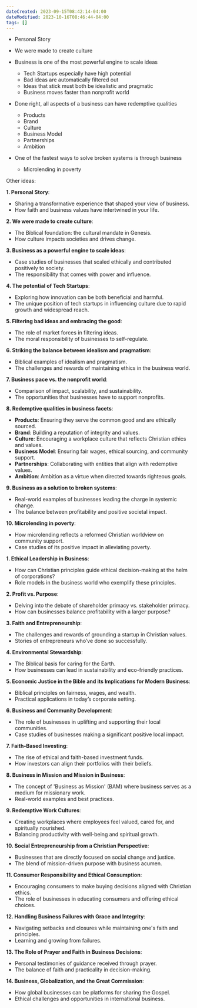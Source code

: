 ```yaml
---
dateCreated: 2023-09-15T08:42:14-04:00
dateModified: 2023-10-16T08:46:44-04:00
tags: []
---
```


- Personal Story
- We were made to create culture
- Business is one of the most powerful engine to scale ideas
	- Tech Startups especially have high potential
	- Bad ideas are automatically filtered out
	- Ideas that stick must both be idealistic and pragmatic
	- Business moves faster than nonprofit world
	
- Done right, all aspects of a business can have redemptive qualities
	- Products
	- Brand
	- Culture
	- Business Model
	- Partnerships
	- Ambition

- One of the fastest ways to solve broken systems is through business
	- Microlending in poverty



Other ideas:

**1. Personal Story**:

- Sharing a transformative experience that shaped your view of business.
- How faith and business values have intertwined in your life.

**2. We were made to create culture**:

- The Biblical foundation: the cultural mandate in Genesis.
- How culture impacts societies and drives change.

**3. Business as a powerful engine to scale ideas**:

- Case studies of businesses that scaled ethically and contributed positively to society.
- The responsibility that comes with power and influence.

**4. The potential of Tech Startups**:

- Exploring how innovation can be both beneficial and harmful.
- The unique position of tech startups in influencing culture due to rapid growth and widespread reach.

**5. Filtering bad ideas and embracing the good**:

- The role of market forces in filtering ideas.
- The moral responsibility of businesses to self-regulate.

**6. Striking the balance between idealism and pragmatism**:

- Biblical examples of idealism and pragmatism.
- The challenges and rewards of maintaining ethics in the business world.

**7. Business pace vs. the nonprofit world**:

- Comparison of impact, scalability, and sustainability.
- The opportunities that businesses have to support nonprofits.

**8. Redemptive qualities in business facets**:

- **Products**: Ensuring they serve the common good and are ethically sourced.
- **Brand**: Building a reputation of integrity and values.
- **Culture**: Encouraging a workplace culture that reflects Christian ethics and values.
- **Business Model**: Ensuring fair wages, ethical sourcing, and community support.
- **Partnerships**: Collaborating with entities that align with redemptive values.
- **Ambition**: Ambition as a virtue when directed towards righteous goals.

**9. Business as a solution to broken systems**:

- Real-world examples of businesses leading the charge in systemic change.
- The balance between profitability and positive societal impact.

**10. Microlending in poverty**:

- How microlending reflects a reformed Christian worldview on community support.
- Case studies of its positive impact in alleviating poverty.

**1. Ethical Leadership in Business**:

- How can Christian principles guide ethical decision-making at the helm of corporations?
- Role models in the business world who exemplify these principles.

**2. Profit vs. Purpose**:

- Delving into the debate of shareholder primacy vs. stakeholder primacy.
- How can businesses balance profitability with a larger purpose?

**3. Faith and Entrepreneurship**:

- The challenges and rewards of grounding a startup in Christian values.
- Stories of entrepreneurs who’ve done so successfully.

**4. Environmental Stewardship**:

- The Biblical basis for caring for the Earth.
- How businesses can lead in sustainability and eco-friendly practices.

**5. Economic Justice in the Bible and its Implications for Modern Business**:

- Biblical principles on fairness, wages, and wealth.
- Practical applications in today’s corporate setting.

**6. Business and Community Development**:

- The role of businesses in uplifting and supporting their local communities.
- Case studies of businesses making a significant positive local impact.

**7. Faith-Based Investing**:

- The rise of ethical and faith-based investment funds.
- How investors can align their portfolios with their beliefs.

**8. Business in Mission and Mission in Business**:

- The concept of 'Business as Mission' (BAM) where business serves as a medium for missionary work.
- Real-world examples and best practices.

**9. Redemptive Work Cultures**:

- Creating workplaces where employees feel valued, cared for, and spiritually nourished.
- Balancing productivity with well-being and spiritual growth.

**10. Social Entrepreneurship from a Christian Perspective**:

- Businesses that are directly focused on social change and justice.
- The blend of mission-driven purpose with business acumen.

**11. Consumer Responsibility and Ethical Consumption**:

- Encouraging consumers to make buying decisions aligned with Christian ethics.
- The role of businesses in educating consumers and offering ethical choices.

**12. Handling Business Failures with Grace and Integrity**:

- Navigating setbacks and closures while maintaining one's faith and principles.
- Learning and growing from failures.

**13. The Role of Prayer and Faith in Business Decisions**:

- Personal testimonies of guidance received through prayer.
- The balance of faith and practicality in decision-making.

**14. Business, Globalization, and the Great Commission**:

- How global businesses can be platforms for sharing the Gospel.
- Ethical challenges and opportunities in international business.